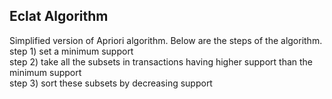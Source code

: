 ## Eclat Algorithm

Simplified version of Apriori algorithm. Below are the steps of the algorithm.\
  step 1) set a minimum support\
  step 2) take all the subsets in transactions having higher support than the minimum support\
  step 3) sort these subsets by decreasing support

